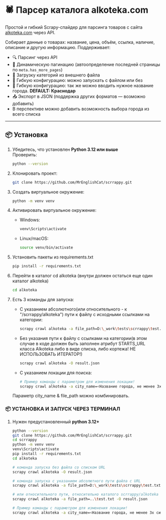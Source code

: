 # 🕷️ Парсер каталога alkoteka.com

Простой и гибкий Scrapy-спайдер для парсинга товаров с сайта [alkoteka.com](https://alkoteka.com) через API.

Собирает данные о товарах: название, цена, объём, ссылка, наличие, описание и другую информацию. Поддерживает:
- 🔍 Парсинг через API
- 🔄 Динамическую пагинацию (автоопределение последней страницы по `meta.has_more_pages`)
- 📁 Загрузку категорий из внешнего файла
- 🧩 Гибкую конфигурацию: можно запускать с файлом или без
- 🧩 Гибкую конфигурацию: так же можно вводить нужное название города. **DEFAULT: Краснодар** 
- 📤 Экспорт в JSON (поддержка других форматов — возможно добавить)
- В перспективе можно добавить возможность выбора города из всего списка

---

## 📦 Установка

1. Убедитесь, что установлен **Python 3.12 или выше**  
   Проверить:  
   ```bash
   python --version

1. Клонировать проект: 
    ```bash
    git clone https://github.com/MrEnglishCat/scrrappy.git
    ```
1. Создать виртуальное окружение: 
    ```bash
    python -m venv venv

2. Активировать виртуальное окружение: 
     - Windows:
        ```bash
        venv\Scripts\activate
     - Linux/macOS:
        ```bash
       source venv/bin/activate
        
3. Установить пакеты из requirements.txt
     ```bash
    pip install -r requirements.txt
   
1. Перейти в каталог cd alkoteka (внутри должен остаться еще один каталог alkoteka)

    ```bash
    cd alkoteka
3. Есть 3 команды для запуска:
    - С указанием абсолютного(или относительного - к "/scrrappy/alkoteka") пути к файлу с исходными ссылками на категории:
        ```bash 
        scrapy crawl alkoteka -a file_path=D:\_work\tests\scrrappy\test.txt -O result.json 
   
    - Без указания пути к файлу с ссылками на категории(в этом случае в коде должен быть заполнен атрибут STARTS_URL класса Alkoteka либо в виде списка, либо кортежа! НЕ ИСПОЛЬЗОВАТЬ ИТЕРАТОР!)
    
        ```bash
        scrapy crawl alkoteka -O result.json
    - С указанием локации для поиска:
        ```bash
        # Пример команды с параметром для изменения локации!
        scrapy crawl alkoteka -a city_name=<Название города, не менее 3х символов> -O result.json
   
    Параметр city_name & file_path можно комбинировать.

### 📦 УСТАНОВКА И ЗАПУСК ЧЕРЕЗ ТЕРМИНАЛ

1. Нужен предустановленный **python 3.12+**
    ```bash
    python --version
    git clone https://github.com/MrEnglishCat/scrrappy.git
    cd scrrappy
    python -m venv venv
    venv\Scripts\activate
    pip install -r requirements.txt
    cd alkoteka
   
    # команда запуска без файла со списком URL
    scrapy crawl alkoteka -O result.json
   
    # команда запуска с указанием абсолютного пути файла с URL
    scrapy crawl alkoteka -a file_path=D:\_work\tests\scrrappy\test.txt -O result.json
   
    # или относительного пути, относительно каталого scrrappy/alkoteka (из него запускается парсер)
    scrapy crawl alkoteka -a file_path=..\test.txt -O result.json
   
    # Пример команды с параметром для изменения локации!
    scrapy crawl alkoteka -a city_name=<Название города, не менее 3х символов> -O result.json